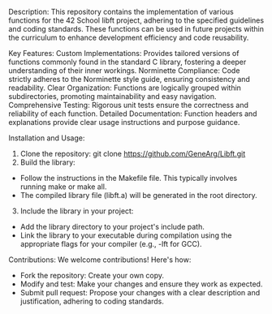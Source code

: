Description:
This repository contains the implementation of various functions for the 42 School libft project, adhering to the specified guidelines and coding standards. These functions can be used in future projects within the curriculum to enhance development efficiency and code reusability.

Key Features:
Custom Implementations: Provides tailored versions of functions commonly found in the standard C library, fostering a deeper understanding of their inner workings.
Norminette Compliance: Code strictly adheres to the Norminette style guide, ensuring consistency and readability.
Clear Organization: Functions are logically grouped within subdirectories, promoting maintainability and easy navigation.
Comprehensive Testing: Rigorous unit tests ensure the correctness and reliability of each function.
Detailed Documentation: Function headers and explanations provide clear usage instructions and purpose guidance.

Installation and Usage:
1. Clone the repository: git clone https://github.com/GeneArg/Libft.git
2. Build the library:
- Follow the instructions in the Makefile file. This typically involves running make or make all.
- The compiled library file (libft.a) will be generated in the root directory.
3. Include the library in your project:
- Add the library directory to your project's include path.
- Link the library to your executable during compilation using the appropriate flags for your compiler (e.g., -lft for GCC).

Contributions:
We welcome contributions! Here's how:
- Fork the repository: Create your own copy.
- Modify and test: Make your changes and ensure they work as expected.
- Submit pull request: Propose your changes with a clear description and justification, adhering to coding standards.
